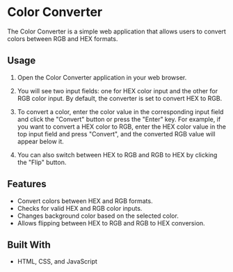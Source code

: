# Color Converter

The Color Converter is a simple web application that allows users to convert colors between RGB and HEX formats.

## Usage

1. Open the Color Converter application in your web browser.

2. You will see two input fields: one for HEX color input and the other for RGB color input. By default, the converter is set to convert HEX to RGB.

3. To convert a color, enter the color value in the corresponding input field and click the "Convert" button or press the "Enter" key. For example, if you want to convert a HEX color to RGB, enter the HEX color value in the top input field and press "Convert", and the converted RGB value will appear below it.

5. You can also switch between HEX to RGB and RGB to HEX by clicking the "Flip" button.

## Features

- Convert colors between HEX and RGB formats.
- Checks for valid HEX and RGB color inputs.
- Changes background color based on the selected color.
- Allows flipping between HEX to RGB and RGB to HEX conversion.

## Built With

- HTML, CSS, and JavaScript
